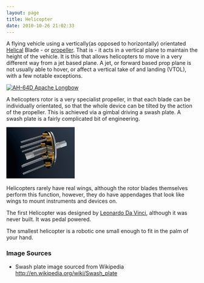 ```yaml
---
layout: page
title: Helicopter
date: 2010-10-26 21:02:33
---
```

A flying vehicle using a vertically(as opposed to horizontally) orientated <a href="/wiki/helical.html" title="Helical">Helical</a> Blade - or <a href="/wiki/propeller.html" title="Propelle">propeller</a>.  That is - it acts in a vertical plane to maintain the height of the vehicle. It is this that allows helicopters to  move in a very different way from a jet based plane. A jet, or forward based prop plane is not usually able to hover, or affect a vertical take of and landing (VTOL), with a few notable exceptions.

<a title="&quot;Photo Courtesy of U.S. Army&quot; - by Tech. Sgt. Andy Dunaway / Public domain" href="https://commons.wikimedia.org/wiki/File:AH-64D_Apache_Longbow.jpg"><img width="512" alt="AH-64D Apache Longbow" src="https://upload.wikimedia.org/wikipedia/commons/thumb/6/66/AH-64D_Apache_Longbow.jpg/512px-AH-64D_Apache_Longbow.jpg"></a>

 A helicopters rotor is a very specialist propeller, in that each blade can be individually orientated, so that the whole device can be tilted by the action of the propeller. This is achieved via a gimbal driving a swash plate. A swash plate is a fairly complicated bit of engineering.

<img class="img-responsive" src="/galleries/gallery-1-common-images/37-swashplate_anim_metal.gif"/>

Helicopters rarely have real wings, although the rotor blades themselves perform this function, however, they do have appendages that look like wings to mount instruments and devices on.

The first Helicopter was designed by <a href="/wiki/leonardo_da_vinci.html" title="Leonardo Da Vinci">Leonardo Da Vinci</a>, although it was never built. It was pedal powered.

The smallest helicopter is a robotic one small enough to fit in the palm of your hand.

### Image Sources

* Swash plate image sourced from Wikipedia <a  href="http://en.wikipedia.org/wiki/Swash_plate" rel="external" target="_blank">http://en.wikipedia.org/wiki/Swash_plate</a>
